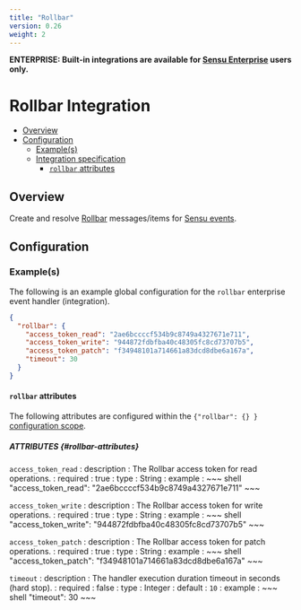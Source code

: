 ```yaml
---
title: "Rollbar"
version: 0.26
weight: 2
---
```


**ENTERPRISE: Built-in integrations are available for [Sensu Enterprise][1]
users only.**

# Rollbar Integration

- [Overview](#overview)
- [Configuration](#configuration)
  - [Example(s)](#examples)
  - [Integration specification](#integration-specification)
    - [`rollbar` attributes](#rollbar-attributes)

## Overview

Create and resolve [Rollbar][2] messages/items for [Sensu events][3].

## Configuration

### Example(s)

The following is an example global configuration for the `rollbar` enterprise
event handler (integration).

~~~ json
{
  "rollbar": {
    "access_token_read": "2ae6bccccf534b9c8749a4327671e711",
    "access_token_write": "944872fdbfba40c48305fc8cd73707b5",
    "access_token_patch": "f34948101a714661a83dcd8dbe6a167a",
    "timeout": 30
  }
}
~~~

#### `rollbar` attributes

The following attributes are configured within the `{"rollbar": {} }`
[configuration scope][4].

##### ATTRIBUTES {#rollbar-attributes}

`access_token_read`
: description
  : The Rollbar access token for read operations.
: required
  : true
: type
  : String
: example
  : ~~~ shell
    "access_token_read": "2ae6bccccf534b9c8749a4327671e711"
    ~~~

`access_token_write`
: description
  : The Rollbar access token for write operations.
: required
  : true
: type
  : String
: example
  : ~~~ shell
    "access_token_write": "944872fdbfba40c48305fc8cd73707b5"
    ~~~

`access_token_patch`
: description
  : The Rollbar access token for patch operations.
: required
  : true
: type
  : String
: example
  : ~~~ shell
    "access_token_patch": "f34948101a714661a83dcd8dbe6a167a"
    ~~~

`timeout`
: description
  : The handler execution duration timeout in seconds (hard stop).
: required
  : false
: type
  : Integer
: default
  : `10`
: example
  : ~~~ shell
    "timeout": 30
    ~~~

[?]:  #
[1]:  /enterprise
[2]:  https://rollbar.com/
[3]:  ../../reference/events.html
[4]:  ../../reference/configuration.html#configuration-scopes
